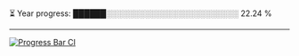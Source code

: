 
⏳ Year progress: ██████░░░░░░░░░░░░░░░░░░░░░░░░ 22.24 %

---

[![Progress Bar CI](https://github.com/thatoranzhevyy/thatoranzhevyy/actions/workflows/node.js.yml/badge.svg)](https://github.com/thatoranzhevyy/thatoranzhevyy/actions/workflows/node.js.yml)

